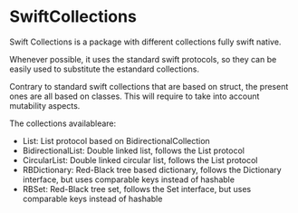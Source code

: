 # SwiftCollections

Swift Collections is a package with different collections fully swift native.

Whenever possible, it uses the standard swift protocols, so they can be easily used to
substitute the estandard collections. 

Contrary to standard swift collections that are based on struct, the present ones are all
based on classes. This will require to take into account mutability aspects.

The collections availableare:

* List: List protocol based on BidirectionalCollection
* BidirectionalList: Double linked list, follows the List protocol
* CircularList: Double linked circular list, follows the List protocol
* RBDictionary: Red-Black tree based dictionary, follows the Dictionary interface,
but uses comparable keys instead of hashable
* RBSet: Red-Black tree set, follows the Set interface, but uses comparable keys instead
of hashable

